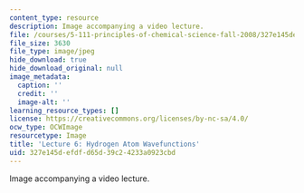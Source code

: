 ```yaml
---
content_type: resource
description: Image accompanying a video lecture.
file: /courses/5-111-principles-of-chemical-science-fall-2008/327e145defdfd65d39c24233a0923cbd_6.jpg
file_size: 3630
file_type: image/jpeg
hide_download: true
hide_download_original: null
image_metadata:
  caption: ''
  credit: ''
  image-alt: ''
learning_resource_types: []
license: https://creativecommons.org/licenses/by-nc-sa/4.0/
ocw_type: OCWImage
resourcetype: Image
title: 'Lecture 6: Hydrogen Atom Wavefunctions'
uid: 327e145d-efdf-d65d-39c2-4233a0923cbd
---
```

Image accompanying a video lecture.